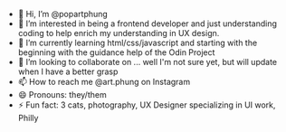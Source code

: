 - 👋 Hi, I’m @popartphung
- 👀 I’m interested in being a frontend developer and just understanding coding to help enrich my understanding in UX design.
- 🌱 I’m currently learning html/css/javascript and starting with the beginning with the guidance help of the Odin Project
- 💞️ I’m looking to collaborate on ... well I'm not sure yet, but will update when I have a better grasp
- 📫 How to reach me @art.phung on Instagram
- 😄 Pronouns: they/them
- ⚡ Fun fact: 3 cats, photography, UX Designer specializing in UI work, Philly

<!---
popartphung/popartphung is a ✨ special ✨ repository because its `README.md` (this file) appears on your GitHub profile.
You can click the Preview link to take a look at your changes.
--->

